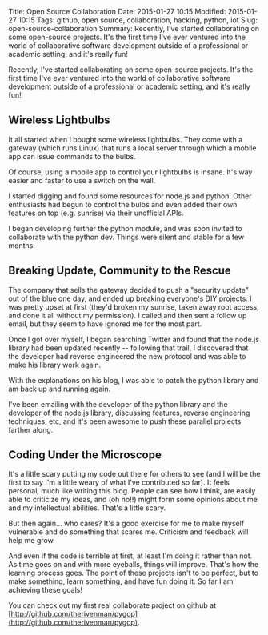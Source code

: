 Title: Open Source Collaboration
Date: 2015-01-27 10:15
Modified: 2015-01-27 10:15
Tags: github, open source, collaboration, hacking, python, iot
Slug: open-source-collaboration
Summary: Recently, I've started collaborating on some open-source projects. It's the first time I've ever ventured into the world of collaborative software development outside of a professional or academic setting, and it's really fun!

Recently, I've started collaborating on some open-source projects. It's the first time I've ever ventured into the world of collaborative software development outside of a professional or academic setting, and it's really fun!

## Wireless Lightbulbs

It all started when I bought some wireless lightbulbs. They come with a gateway (which runs Linux) that runs a local server through which a mobile app can issue commands to the bulbs. 

Of course, using a mobile app to control your lightbulbs is insane. It's way easier and faster to use a switch on the wall.

I started digging and found some resources for node.js and python. Other enthusiasts had begun to control the bulbs and even added their own features on top (e.g. sunrise) via their unofficial APIs.

I began developing further the python module, and was soon invited to collaborate with the python dev. Things were silent and stable for a few months.

## Breaking Update, Community to the Rescue

The company that sells the gateway decided to push a "security update" out of the blue one day, and ended up breaking everyone's DIY projects. I was pretty upset at first (they'd broken my sunrise, taken away root access, and done it all without my permission). I called and then sent a follow up email, but they seem to have ignored me for the most part.

Once I got over myself, I began searching Twitter and found that the node.js library had been updated recently -- following that trail, I discovered that the developer had reverse engineered the new protocol and was able to make his library work again. 

With the explanations on his blog, I was able to patch the python library and am back up and running again.

I've been emailing with the developer of the python library and the developer of the node.js library, discussing features, reverse engineering techniques, etc, and it's been awesome to push these parallel projects farther along. 

## Coding Under the Microscope

It's a little scary putting my code out there for others to see (and I will be the first to say I'm a little weary of what I've contributed so far). It feels personal, much like writing this blog. People can see how I think, are easily able to criticize my ideas, and (oh no!!) might form some opinions about me and my intellectual abilities. That's a little scary. 

But then again... who cares? It's a good exercise for me to make myself vulnerable and do something that scares me. Criticism and feedback will help me grow.

And even if the code is terrible at first, at least I'm doing it rather than not. As time goes on and with more eyeballs, things will improve. That's how the learning process goes. The point of these projects isn't to be perfect, but to make something, learn something, and have fun doing it. So far I am achieving these goals!

You can check out my first real collaborate project on github at [http://github.com/therivenman/pygop](http://github.com/therivenman/pygop).